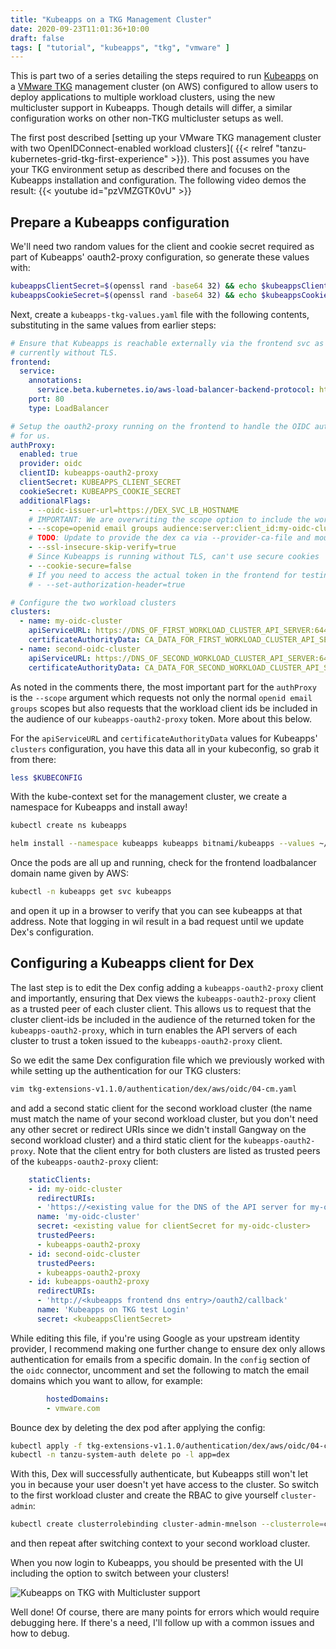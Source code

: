 ```yaml
---
title: "Kubeapps on a TKG Management Cluster"
date: 2020-09-23T11:01:36+10:00
draft: false
tags: [ "tutorial", "kubeapps", "tkg", "vmware" ]
---
```


This is part two of a series detailing the steps required to run [Kubeapps](https://kubeapps.com) on a [VMware TKG](https://tanzu.vmware.com/kubernetes-grid) management cluster (on AWS) configured to allow users to deploy applications to multiple
workload clusters, using the new multicluster support in Kubeapps. Though details will differ, a similar configuration works on other non-TKG multicluster setups as well.

The first post described [setting up your VMware TKG management cluster with two OpenIDConnect-enabled workload clusters]( {{< relref "tanzu-kubernetes-grid-tkg-first-experience" >}}). This post assumes you have your TKG environment setup as described there and focuses on the Kubeapps installation and configuration. The following video demos the result: {{< youtube id="pzVMZGTK0vU" >}}

## Prepare a Kubeapps configuration

We'll need two random values for the client and cookie secret required as part of Kubeapps' oauth2-proxy configuration, so generate these values with:

```bash
kubeappsClientSecret=$(openssl rand -base64 32) && echo $kubeappsClientSecret
kubeappsCookieSecret=$(openssl rand -base64 32) && echo $kubeappsCookieSecret
```

Next, create a `kubeapps-tkg-values.yaml` file with the following contents, substituting in the same values from earlier steps:

```yaml
# Ensure that Kubeapps is reachable externally via the frontend svc as an ELB
# currently without TLS.
frontend:
  service:
    annotations:
      service.beta.kubernetes.io/aws-load-balancer-backend-protocol: http
    port: 80
    type: LoadBalancer

# Setup the oauth2-proxy running on the frontend to handle the OIDC authentication
# for us.
authProxy:
  enabled: true
  provider: oidc
  clientID: kubeapps-oauth2-proxy
  clientSecret: KUBEAPPS_CLIENT_SECRET
  cookieSecret: KUBEAPPS_COOKIE_SECRET
  additionalFlags:
    - --oidc-issuer-url=https://DEX_SVC_LB_HOSTNAME
    # IMPORTANT: We are overwriting the scope option to include the workload clusters' clientids in the audience.
    - --scope=openid email groups audience:server:client_id:my-oidc-cluster audience:server:client_id:second-oidc-cluster
    # TODO: Update to provide the dex ca via --provider-ca-file and mounting etc.
    - --ssl-insecure-skip-verify=true
    # Since Kubeapps is running without TLS, can't use secure cookies
    - --cookie-secure=false
    # If you need to access the actual token in the frontend for testing, uncomment the following.
    # - --set-authorization-header=true

# Configure the two workload clusters
clusters:
  - name: my-oidc-cluster
    apiServiceURL: https://DNS_OF_FIRST_WORKLOAD_CLUSTER_API_SERVER:6443
    certificateAuthorityData: CA_DATA_FOR_FIRST_WORKLOAD_CLUSTER_API_SERVER
  - name: second-oidc-cluster
    apiServiceURL: https://DNS_OF_SECOND_WORKLOAD_CLUSTER_API_SERVER:6443
    certificateAuthorityData: CA_DATA_FOR_SECOND_WORKLOAD_CLUSTER_API_SERVER

```

As noted in the comments there, the most important part for the `authProxy` is the `--scope` argument which requests not only the normal `openid email groups` scopes but also requests that the workload client ids be included in the audience of our `kubeapps-oauth2-proxy` token. More about this below.

For the `apiServiceURL` and `certificateAuthorityData` values for Kubeapps' `clusters` configuration, you have this data all in your kubeconfig, so grab it from there:

```bash
less $KUBECONFIG
```

With the kube-context set for the management cluster, we create a namespace for Kubeapps and install away!

```bash
kubectl create ns kubeapps

helm install --namespace kubeapps kubeapps bitnami/kubeapps --values ~/path/to/your/kubeapps-tkg-values.yaml
```

Once the pods are all up and running, check for the frontend loadbalancer domain name given by AWS:

```bash
kubectl -n kubeapps get svc kubeapps
```

and open it up in a browser to verify that you can see kubeapps at that address. Note that logging in wil result in a bad request until we update Dex's configuration.

## Configuring a Kubeapps client for Dex

The last step is to edit the Dex config adding a `kubeapps-oauth2-proxy` client and importantly, ensuring that Dex views the `kubeapps-oauth2-proxy` client as a trusted peer of each cluster client. This allows us to request that the cluster client-ids be included in the audience of the returned token for the `kubeapps-oauth2-proxy`, which in turn enables the API servers of each cluster to trust a token issued to the `kubeapps-oauth2-proxy` client.

So we edit the same Dex configuration file which we previously worked with while setting up the authentication for our TKG clusters:

```bash
vim tkg-extensions-v1.1.0/authentication/dex/aws/oidc/04-cm.yaml
```

and add a second static client for the second workload cluster (the name must match the name of your second workload cluster, but you don't need any other secret or redirect URIs since we didn't install Gangway on the second workload cluster) and a third static client for the `kubeapps-oauth2-proxy`. Note that the client entry for both clusters are listed as trusted peers of the `kubeapps-oauth2-proxy` client:

```yaml {hl_lines=["7-16"]}
    staticClients:
    - id: my-oidc-cluster
      redirectURIs:
      - 'https://<existing value for the DNS of the API server for my-oidc-cluster>/callback'
      name: 'my-oidc-cluster'
      secret: <existing value for clientSecret for my-oidc-cluster>
      trustedPeers:
      - kubeapps-oauth2-proxy
    - id: second-oidc-cluster
      trustedPeers:
      - kubeapps-oauth2-proxy
    - id: kubeapps-oauth2-proxy
      redirectURIs:
      - 'http://<kubeapps frontend dns entry>/oauth2/callback'
      name: 'Kubeapps on TKG test Login'
      secret: <kubeappsClientSecret>

```

While editing this file, if you're using Google as your upstream identity provider, I recommend making one further change to ensure dex only allows authentication for emails from a specific domain. In the `config` section of the `oidc` connector, uncomment and set the following to match the email domains which you want to allow, for example:

```yaml
        hostedDomains:
        - vmware.com
```

Bounce dex by deleting the dex pod after applying the config:

```bash
kubectl apply -f tkg-extensions-v1.1.0/authentication/dex/aws/oidc/04-cm.yaml
kubectl -n tanzu-system-auth delete po -l app=dex
```

With this, Dex will successfully authenticate, but Kubeapps still won't let you in because your user doesn't yet have access to the cluster. So switch to the first workload cluster and create the RBAC to give yourself `cluster-admin`:

```bash
kubectl create clusterrolebinding cluster-admin-mnelson --clusterrole=cluster-admin --user=mnelson@bitnami.com
```

and then repeat after switching context to your second workload cluster.

When you now login to Kubeapps, you should be presented with the UI including the option to switch between your clusters!

![Kubeapps on TKG with Multicluster support](/img/kubeapps-on-tkg-management-cluster/kubeapps-multicluster-tkg.png)

Well done! Of course, there are many points for errors which would require debugging here. If there's a need, I'll follow up with a common issues and how to debug.

